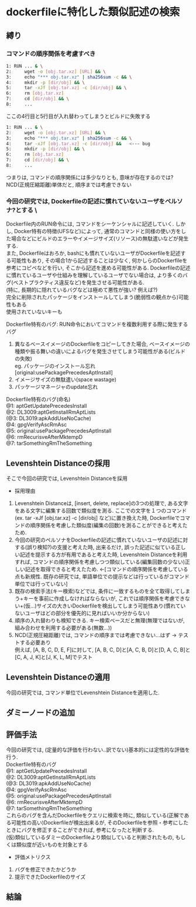 # dockerfileに特化した類似記述の検索

## 縛り
### コマンドの順序関係を考慮すべき
```bash
1: RUN ... & \
2:     wget -o [obj.tar.xz] [URL] && \
3:     echo "*** obj.tar.xz" | sha256sum -c && \
4:     mkdir -p [dir/obj] && \
5:     tar -xJf [obj.tar.xz] -c [dir/obj] && \
6:     rm [obj.tar.xz]
7:     cd [dir/obj] && \
8:     ...
```
ここの4行目と5行目が入れ替わってしまうとビルドに失敗する
```bash
1: RUN ... & \
2:     wget -o [obj.tar.xz] [URL] && \
3:     echo "*** obj.tar.xz" | sha256sum -c && \
4:     tar -xJf [obj.tar.xz] -c [dir/obj] &&   <--- bug
5:     mkdir -p [dir/obj] && \
6:     rm [obj.tar.xz]
7:     cd [dir/obj] && \
8:     ...
```
つまりは, コマンドの順序関係には多少なりとも, 意味が存在するのでは? \
NCD(正規圧縮距離)単体だと, 順序までは考慮できない 

### 今回の研究では, Dockerfileの記述に慣れていないユーザをペルソナ?とする \

Dockerfile内のRUN命令には, コマンドをシーケンシャルに記述していく.
しかし, Docker特有の特徴(UFSなど)によって, 通常のコマンドと同様の使い方をした場合などにビルドのエラーやイメージサイズ(リソース)の無駄遣いなどが発生する. \
また, Dockerfileはおろか, bashにも慣れていないユーザがDockerfileを記述する可能性もあり, その場合1から記述することは少なく, 何かしらのDockerfileを参考にコピペなどを行い, そこから記述を進める可能性がある.
Dockerfileの記述に慣れているユーザや仕組みを理解しているユーザでない場合は, より多くのバグ(ベストプラクティス違反など)を発生させる可能性がある. \
(特に, 長期的に隠れているバグなどは極めて悪性が強い? 例えば?) \
完全に削除されたパッケージをインストールしてしまう(脆弱性の観点から)可能性もある \
使用されていないキーも


Dockerfile特有のバグ: RUN命令においてコマンドを複数利用する際に発生するバグ
1. 異なるベースイメージのDockerfileをコピーしてきた場合, ベースイメージの種類や振る舞いの違いによるバグを発生させてしまう可能性がある(ビルドの失敗) \
eg. パッケージのインストール忘れ[original:usePackagePrecedesAptInstall]
2. イメージサイズの無駄遣い(space wastage)
3. パッケージマネージャのupdate忘れ

Dockerfile特有のバグ(命名) \
@1: aptGetUpdatePrecedesInstall \
@2: DL3009:aptGetInstallRmAptLists \
(@3: DL3019:apkAddUseNoCache) \
@4: gpgVerifyAscRmAsc \
@5: original:usePackagePrecedesAptInstall \
@6: rmRecurisveAfterMktempD \
@7: tarSomethingRmTheSomething


## Levenshtein Distanceの採用
そこで今回の研究では, Levenshtein Distanceを採用 
* 採用理由
1. Levenshtein Distanceは, [insert, delete, replace]の3つの処理で, ある文字をある文字に編集する回数で類似度を測る. ここでの文字を１つのコマンド(ex. tar -xJf [obj.tar.xz] -c [dir/obj] など)に置き換えた時, Dockerfileでコマンドの順序関係を考慮した類似度(編集の回数)を測ることができると考えたため. 
2. 今回の研究のペルソナをDockerfileの記述に慣れていないユーザの記述に対する(誤り検知?)の支援と考えた時, 出来るだけ, 誤った記述に似ている正しい記述を提示する方が有用であると考えた時, Levenshtein Distanceを利用すれば, コマンドの順序関係を考慮しつつ類似している(編集回数の少ない)正しい記述を取得できると考えたため. <-[コマンドの順序関係を考慮している点も新規性. 既存の研究では, 単語単位での提示などは行っているがコマンド単位では行っていない]
3. 既存の検索手法(キー検索)などでは, 条件に一致するものを全て取得してしまう+キーを事前に作成しなければならないが, これでは順序関係を考慮できない+(仮...)サイズの大きいDockerfileを検出してしまう可能性あり(慣れていないユーザはどの部分を優先的に見ればいいか分からない)
4. 順序の入れ替わりも検知できる. キー検索ベースだと無理(無理ではないが, 組み合わせを利用する必要がある(無数...))
5. NCD(正規圧縮距離)では, コマンドの順序までは考慮できない...はず -> テストする必要あり \
例えば, [A, B, C, D, E, F]に対して, [A, B, C, D]と[A, C, B, D]と[D, A, C, B]と[C, A, J, K]と[J, K, L, M]でテスト


## Levenshtein Distanceの適用
今回の研究では, コマンド単位でLevenshtein Distanceを適用した. 

## ダミーノードの追加

## 評価手法
今回の研究では, (定量的な評価を行わない..訳でない)基本的には定性的な評価を行う. \
Dockerfile特有のバグ \
@1: aptGetUpdatePrecedesInstall \
@2: DL3009:aptGetInstallRmAptLists \
(@3: DL3019:apkAddUseNoCache) \
@4: gpgVerifyAscRmAsc \
@5: original:usePackagePrecedesAptInstall \
@6: rmRecurisveAfterMktempD \
@7: tarSomethingRmTheSomething \
これらのバグを含んだDockerfileをクエリに検索を時に, 類似している(正解である可能性の高い)Dockerfileが検出出来るが, そのDockerfileを参照・参考にしたときにバグを修正することができれば, 参考になったと判断する. \
(仮)類似しているダミーのDockerfileより類似していると判断されたもの, もしくは類似度が近いものを対象とする
* 評価メトリクス
1. バグを修正できたかどうか
2. 提示できたDockerfileのサイズ



## 結論